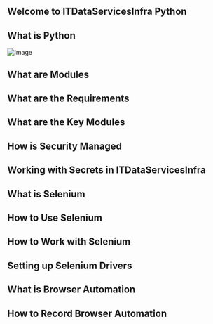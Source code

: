 ## Welcome to ITDataServicesInfra Python

## What is Python
![Image](https://www.python.org/static/img/python-logo@2x.png)

## What are Modules

## What are the Requirements

## What are the Key Modules

## How is Security Managed

## Working with Secrets in ITDataServicesInfra

## What is Selenium

## How to Use Selenium

## How to Work with Selenium

## Setting up Selenium Drivers

## What is Browser Automation

## How to Record Browser Automation
